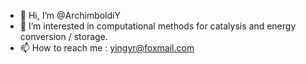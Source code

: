 - 👋 Hi, I’m @ArchimboldiY
- 👀 I’m interested in computational methods for catalysis and energy conversion / storage.
- 📫 How to reach me : yingyr@foxmail.com

<!---
ArchimboldiY/ArchimboldiY is a ✨ special ✨ repository because its `README.md` (this file) appears on your GitHub profile.
You can click the Preview link to take a look at your changes.
--->
